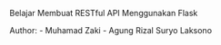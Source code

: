 Belajar Membuat RESTful API Menggunakan Flask

Author:
    - Muhamad Zaki
    - Agung Rizal Suryo Laksono